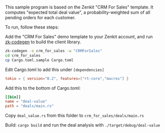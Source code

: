 This sample program is based on the Zenkit "CRM For Sales" template.
It computes "expected total deal value", 
a probability-weighted sum of all pending orders for each customer.


To run, follow these steps:


Add the "CRM For Sales" demo template to your Zenkit account, 
and run [zk-codegen](https://github.com/stevelr/zenkit-codegen)
to build the client library.

```sh
zk-codegen -o crm_for_sales -w "CRMForSales"
cd crm_for_sales
cp Cargo.toml.sample Cargo.toml
```

Edit Cargo.toml to add this under `[dependencies]`

```toml
tokio = { version="0.2", features=["rt-core","macros"] }
```

Add this to the bottom of Cargo.toml:

```toml
[[bin]]
name = "deal-value"
path = "deals/main.rs"
```

Copy `deal_value.rs` from this folder to `crm_for_sales/deals/main.rs`

Build: `cargo build`
and run the deal analysis with `./target/debug/deal-value`
            

